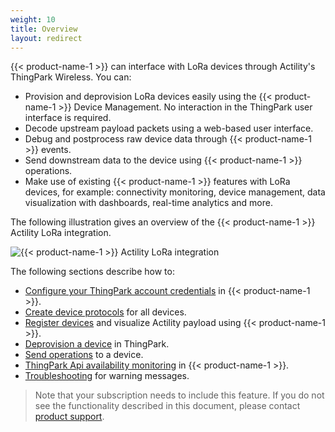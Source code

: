 ```yaml
---
weight: 10
title: Overview
layout: redirect
---
```


{{< product-name-1 >}} can interface with LoRa devices through Actility's ThingPark Wireless. You can:

* Provision and deprovision LoRa devices easily using the {{< product-name-1 >}} Device Management. No interaction in the ThingPark user interface is required.
* Decode upstream payload packets using a web-based user interface.
* Debug and postprocess raw device data through {{< product-name-1 >}} events.
* Send downstream data to the device using {{< product-name-1 >}} operations.
* Make use of existing {{< product-name-1 >}} features with LoRa devices, for example: connectivity monitoring, device management, data visualization with dashboards, real-time analytics and more.

The following illustration gives an overview of the {{< product-name-1 >}} Actility LoRa integration.

![{{< product-name-1 >}} Actility LoRa integration](/images/device-protocols/lora-actility/lora-cumulocity-integration.png)

The following sections describe how to:

* [Configure your ThingPark account credentials](#configure-credentials) in {{< product-name-1 >}}.
* [Create device protocols](#create-device-protocols) for all devices.
* [Register devices](#register-device) and visualize Actility payload using {{< product-name-1 >}}.
* [Deprovision a device](#deprovision-device) in ThingPark.
* [Send operations](#configurable-port) to a device.
* [ThingPark Api availability monitoring](#thingpark-monitoring) in {{< product-name-1 >}}.
* [Troubleshooting](#troubleshooting) for warning messages.

> Note that your subscription needs to include this feature. If you do not see the functionality described in this document, please contact [product support](/welcome/contacting-support/).
